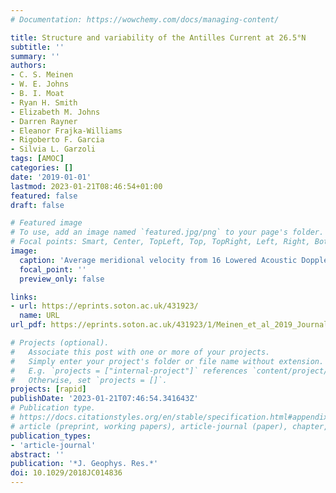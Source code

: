 ```yaml
---
# Documentation: https://wowchemy.com/docs/managing-content/

title: Structure and variability of the Antilles Current at 26.5°N
subtitle: ''
summary: ''
authors:
- C. S. Meinen
- W. E. Johns
- B. I. Moat
- Ryan H. Smith
- Elizabeth M. Johns
- Darren Rayner
- Eleanor Frajka-Williams
- Rigoberto F. Garcia
- Silvia L. Garzoli
tags: [AMOC]
categories: []
date: '2019-01-01'
lastmod: 2023-01-21T08:46:54+01:00
featured: false
draft: false

# Featured image
# To use, add an image named `featured.jpg/png` to your page's folder.
# Focal points: Smart, Center, TopLeft, Top, TopRight, Left, Right, BottomLeft, Bottom, BottomRight.
image:
  caption: 'Average meridional velocity from 16 Lowered Acoustic Doppler Current Profiler sections collected between 2005 and 2015. Positive values indicate northward flow; the zero contours are indicated by the bold white lines. Lowered Acoustic Doppler Current Profiler profiles were collected at the same nominal locations (black dots along lower axis) during each cruise section. Gray shading indicates the bottom topography within the upper 2,000 dbar. Vertical dash‐dot lines and the labels A, A2, B, and C above indicate the locations of the Pressure‐equipped Inverted Echo Sounder moorings; vertical dotted line and the GCM label indicates the nominal midpoint location of the moorings inshore of site A where the gridded current meter velocities are centered.'
  focal_point: ''
  preview_only: false

links:
- url: https://eprints.soton.ac.uk/431923/
  name: URL
url_pdf: https://eprints.soton.ac.uk/431923/1/Meinen_et_al_2019_Journal_of_Geophysical_Research_Oceans.pdf

# Projects (optional).
#   Associate this post with one or more of your projects.
#   Simply enter your project's folder or file name without extension.
#   E.g. `projects = ["internal-project"]` references `content/project/deep-learning/index.md`.
#   Otherwise, set `projects = []`.
projects: [rapid]
publishDate: '2023-01-21T07:46:54.341643Z'
# Publication type.
# https://docs.citationstyles.org/en/stable/specification.html#appendix-iii-types
# article (preprint, working papers), article-journal (paper), chapter, dataset, document (catch all), motion_picture (video), post (post on online forum), post-weblog (post on blog), report (technical report, with container-title for chapter within larger report), software, thesis, citation-key (bibtex key) or citation-label (Ferr78, formatted as output label), doi, event-title (name of event), event-place (geographic location), keyword, language (e.g., en or de), license (copyright information), note (descriptive note), publisher, title, t
publication_types:
- 'article-journal'
abstract: ''
publication: '*J. Geophys. Res.*'
doi: 10.1029/2018JC014836
---
```

